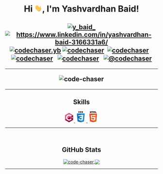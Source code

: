 <h1 align="center">Hi&nbsp;<img src="https://raw.githubusercontent.com/ABSphreak/ABSphreak/master/gifs/Hi.gif" height="24">, I'm Yashvardhan Baid! </h1>
<h2 align="center"> 
<a href="https://twitter.com/y_baid_" target="blank"><img align="center" src="https://raw.githubusercontent.com/rahuldkjain/github-profile-readme-generator/master/src/images/icons/Social/twitter.svg" alt="y_baid_" height="24" width="32" /></a>
<a href="https://linkedin.com/in/yashvardhan-baid-3166331a6/" target="blank"><img align="center" src="https://raw.githubusercontent.com/rahuldkjain/github-profile-readme-generator/master/src/images/icons/Social/linked-in-alt.svg" alt="https://www.linkedin.com/in/yashvardhan-baid-3166331a6/" height="24" width="32" /></a>
<a href="https://fb.com/codechaser.yb" target="blank"><img align="center" src="https://raw.githubusercontent.com/rahuldkjain/github-profile-readme-generator/master/src/images/icons/Social/facebook.svg" alt="codechaser.yb" height="24" width="32" /></a>
<a href="https://instagram.com/code_chaser_" target="blank"><img align="center" src="https://raw.githubusercontent.com/rahuldkjain/github-profile-readme-generator/master/src/images/icons/Social/instagram.svg" alt="codechaser" height="24" width="32" /></a>&nbsp;
<a href="https://www.codechef.com/users/codechaser" target="blank"><img align="center" src="https://logo.clearbit.com/codechef.com" alt="codechaser" height="24" width="" padding="" /></a>&nbsp;&nbsp;&nbsp;
<a href="https://codeforces.com/profile/codechaser" target="blank"><img align="center" src="https://logo.clearbit.com/codeforces.com" alt="codechaser" height="24" width="" /></a>&nbsp;&nbsp;
<a href="https://dev.to/codechaser" target="blank"><img align="center" src="https://d2fltix0v2e0sb.cloudfront.net/dev-black.png" alt="codechaser" height="24" width="30" /></a>&nbsp;&nbsp;
<a href="https://www.hackerearth.com/@codechaser" target="blank"><img align="center" src="https://upload.wikimedia.org/wikipedia/commons/e/e8/HackerEarth_logo.png" alt="@codechaser" height="24" width="" /></a>
</p>

___
  
<p align="center"> <img src="https://komarev.com/ghpvc/?username=code-chaser&label=Profile%20views&color=0e75b6&style=flat" alt="code-chaser" /> </p>

___

<h2 align="center">Skills  </h2> 
<p align="center"> <a href="https://www.w3schools.com/cpp/" target="_blank"> <img src="https://raw.githubusercontent.com/devicons/devicon/master/icons/cplusplus/cplusplus-original.svg" alt="cplusplus" width="" height="32"/> </a> <a href="https://www.w3schools.com/css/" target="_blank"> <img src="https://raw.githubusercontent.com/devicons/devicon/master/icons/css3/css3-original-wordmark.svg" alt="css3" width="" height="37"/> </a> <a href="https://www.w3.org/html/" target="_blank"> <img src="https://raw.githubusercontent.com/devicons/devicon/master/icons/html5/html5-original-wordmark.svg" alt="html5" width="" height="37"/> </a>
</a>    
<br>

___

<br>

<h2 align="center"> GitHub Stats </h2>
<div align="center"><a href="https://github.com/code-chaser">
<img align="center" src="https://github-readme-stats.vercel.app/api?username=code-chaser&count_private=true&show_icons=true&theme=merko&bg_color=0d1117" alt="code-chaser" height="160" />

<a href="https://github.com/code-chaser">
<img align="center" src="https://github-readme-stats.vercel.app/api/top-langs/?username=code-chaser&theme=merko&bg_color=0d1117&layout=compact" height="160" />
</a></p>
</div>

___


</div>

